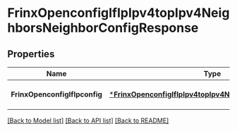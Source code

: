 # FrinxOpenconfigIfIpIpv4topIpv4NeighborsNeighborConfigResponse

## Properties
Name | Type | Description | Notes
------------ | ------------- | ------------- | -------------
**FrinxOpenconfigIfIpconfig** | [***FrinxOpenconfigIfIpIpv4topIpv4NeighborsNeighborConfig**](frinx.openconfig.if.ip.ipv4top.ipv4.neighbors.neighbor.Config.md) |  | [optional] [default to null]

[[Back to Model list]](../README.md#documentation-for-models) [[Back to API list]](../README.md#documentation-for-api-endpoints) [[Back to README]](../README.md)


